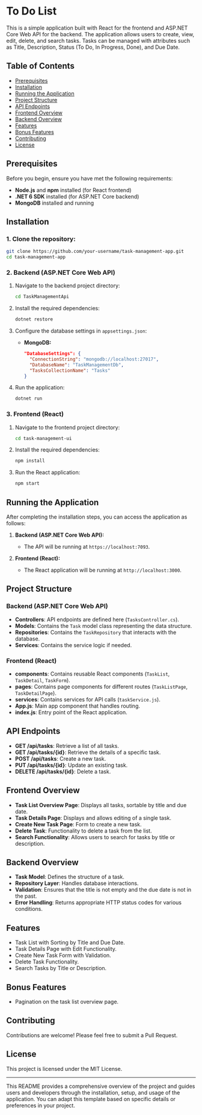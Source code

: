 # To Do List

This is a simple application built with React for the frontend and ASP.NET Core Web API for the backend. The application allows users to create, view, edit, delete, and search tasks. Tasks can be managed with attributes such as Title, Description, Status (To Do, In Progress, Done), and Due Date.

## Table of Contents

- [Prerequisites](#prerequisites)
- [Installation](#installation)
- [Running the Application](#running-the-application)
- [Project Structure](#project-structure)
- [API Endpoints](#api-endpoints)
- [Frontend Overview](#frontend-overview)
- [Backend Overview](#backend-overview)
- [Features](#features)
- [Bonus Features](#bonus-features)
- [Contributing](#contributing)
- [License](#license)

## Prerequisites

Before you begin, ensure you have met the following requirements:

- **Node.js** and **npm** installed (for React frontend)
- **.NET 6 SDK** installed (for ASP.NET Core backend)
- **MongoDB** installed and running 

## Installation

### 1. Clone the repository:

```bash
git clone https://github.com/your-username/task-management-app.git
cd task-management-app
```

### 2. Backend (ASP.NET Core Web API)

1. Navigate to the backend project directory:

    ```bash
    cd TaskManagementApi
    ```

2. Install the required dependencies:

    ```bash
    dotnet restore
    ```

3. Configure the database settings in `appsettings.json`:

    - **MongoDB:**

      ```json
      "DatabaseSettings": {
        "ConnectionString": "mongodb://localhost:27017",
        "DatabaseName": "TaskManagementDb",
        "TasksCollectionName": "Tasks"
      }
      ```
      
4. Run the application:

    ```bash
    dotnet run
    ```

### 3. Frontend (React)

1. Navigate to the frontend project directory:

    ```bash
    cd task-management-ui
    ```

2. Install the required dependencies:

    ```bash
    npm install
    ```

3. Run the React application:

    ```bash
    npm start
    ```

## Running the Application

After completing the installation steps, you can access the application as follows:

1. **Backend (ASP.NET Core Web API):**

   - The API will be running at `https://localhost:7093`.

2. **Frontend (React):**

   - The React application will be running at `http://localhost:3000`.

## Project Structure

### Backend (ASP.NET Core Web API)

- **Controllers**: API endpoints are defined here (`TasksController.cs`).
- **Models**: Contains the `Task` model class representing the data structure.
- **Repositories**: Contains the `TaskRepository` that interacts with the database.
- **Services**: Contains the service logic if needed.

### Frontend (React)

- **components**: Contains reusable React components (`TaskList`, `TaskDetail`, `TaskForm`).
- **pages**: Contains page components for different routes (`TaskListPage`, `TaskDetailPage`).
- **services**: Contains services for API calls (`taskService.js`).
- **App.js**: Main app component that handles routing.
- **index.js**: Entry point of the React application.

## API Endpoints

- **GET /api/tasks**: Retrieve a list of all tasks.
- **GET /api/tasks/{id}**: Retrieve the details of a specific task.
- **POST /api/tasks**: Create a new task.
- **PUT /api/tasks/{id}**: Update an existing task.
- **DELETE /api/tasks/{id}**: Delete a task.

## Frontend Overview

- **Task List Overview Page**: Displays all tasks, sortable by title and due date.
- **Task Details Page**: Displays and allows editing of a single task.
- **Create New Task Page**: Form to create a new task.
- **Delete Task**: Functionality to delete a task from the list.
- **Search Functionality**: Allows users to search for tasks by title or description.

## Backend Overview

- **Task Model**: Defines the structure of a task.
- **Repository Layer**: Handles database interactions.
- **Validation**: Ensures that the title is not empty and the due date is not in the past.
- **Error Handling**: Returns appropriate HTTP status codes for various conditions.

## Features

- Task List with Sorting by Title and Due Date.
- Task Details Page with Edit Functionality.
- Create New Task Form with Validation.
- Delete Task Functionality.
- Search Tasks by Title or Description.

## Bonus Features

- Pagination on the task list overview page.

## Contributing

Contributions are welcome! Please feel free to submit a Pull Request.

## License

This project is licensed under the MIT License.

---

This README provides a comprehensive overview of the project and guides users and developers through the installation, setup, and usage of the application. You can adapt this template based on specific details or preferences in your project.
